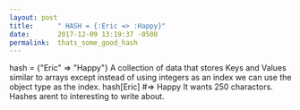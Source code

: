 ```yaml
---
layout: post
title:      " HASH = {:Eric => :Happy}"
date:       2017-12-09 13:19:37 -0500
permalink:  thats_some_good_hash
---
```


hash = {"Eric" => "Happy"}
A collection of data that stores Keys and Values similar to arrays except instead of using integers as an index we can use the object type as the index.
hash[Eric] #=> Happy
It wants 250 charactors. Hashes arent to interesting to write about.
